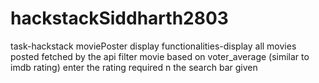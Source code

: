 # hackstackSiddharth2803

task-hackstack moviePoster display
functionalities-display all movies posted fetched by the api
                filter movie based on voter_average (similar to imdb rating) enter the rating required n the search bar given
